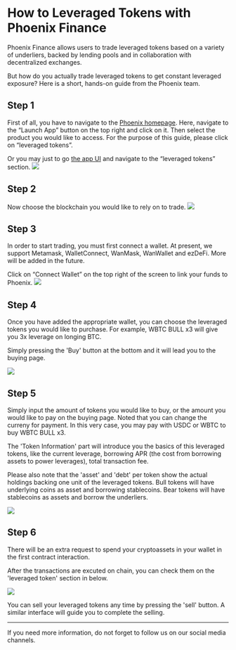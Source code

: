 # How to Leveraged Tokens with Phoenix Finance

Phoenix Finance allows users to trade leveraged tokens based on a variety of underliers, backed by lending pools and in collaboration with decentralized exchanges.

But how do you actually trade leveraged tokens to get constant leveraged exposure? Here is a short, hands-on guide from the Phoenix team.

## Step 1

First of all, you have to navigate to the [Phoenix homepage](phx.finance). Here, navigate to the “Launch App” button on the top right and click on it. Then select the product you would like to access. For the purpose of this guide, please click on “leveraged tokens”.

Or you may just to go [the app UI](app.phx.finance) and navigate to the “leveraged tokens” section.
![](https://miro.medium.com/max/849/0*kJa7POAcY-fxRrGT)

## Step 2

Now choose the blockchain you would like to rely on to trade.
![](https://miro.medium.com/max/3000/1*upkB4Yh2cBpU9PgXGLJgJQ.png)

## Step 3

In order to start trading, you must first connect a wallet. At present, we support Metamask, WalletConnect, WanMask, WanWallet and ezDeFi. More will be added in the future.

Click on “Connect Wallet” on the top right of the screen to link your funds to Phoenix.
![](https://miro.medium.com/max/3000/0*UDyu6-KE85TGOlk9)

## Step 4

Once you have added the appropriate wallet, you can choose the leveraged tokens you would like to purchase. For example, WBTC BULL x3 will give you 3x leverage on longing BTC.

Simply pressing the 'Buy' button at the bottom and it will lead you to the buying page.

![](https://z3.ax1x.com/2021/08/25/hEprW9.png)

## Step 5

Simply input the amount of tokens you would like to buy, or the amount you would like to pay on the buying page. Noted that you can change the curreny for payment. In this very case, you may pay with USDC or WBTC to buy WBTC BULL x3.

The 'Token Information' part will introduce you the basics of this leveraged tokens, like the current leverage, borrowing APR (the cost from borrowing assets to power leverages), total transaction fee.

Please also note that the 'asset' and 'debt' per token show the actual holdings backing one unit of the leveraged tokens. Bull tokens will have underlying coins as asset and borrowing stablecoins. Bear tokens will have stablecoins as assets and borrow the underliers.

![](https://z3.ax1x.com/2021/08/25/hEpszR.png)

## Step 6

There will be an extra request to spend your cryptoassets in your wallet in the first contract interaction.

After the transactions are excuted on chain, you can check them on the 'leveraged token' section in below.

![](https://z3.ax1x.com/2021/08/25/hEp6Q1.png)

You can sell your leveraged tokens any time by pressing the 'sell' button. A similar interface will guide you to complete the selling.

----------

If you need more information, do not forget to follow us on our social media channels.


